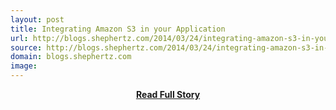 ```yaml
---
layout: post
title: Integrating Amazon S3 in your Application
url: http://blogs.shephertz.com/2014/03/24/integrating-amazon-s3-in-your-application/
source: http://blogs.shephertz.com/2014/03/24/integrating-amazon-s3-in-your-application/
domain: blogs.shephertz.com
image: 
---
```


<p></p>
<center><p><a href="http://blogs.shephertz.com/2014/03/24/integrating-amazon-s3-in-your-application/" style='padding:25px; font-sze:18px; font-weight: bold;'>Read Full Story</a></p></center>
